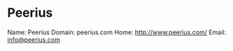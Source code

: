 
# Peerius

Name: Peerius
Domain: peerius.com
Home: http://www.peerius.com/
Email: info@peerius.com
